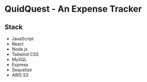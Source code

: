 # QuidQuest - An Expense Tracker 

## Stack
- JavaScript
- React 
- Node.js
- Tailwind CSS
- MySQL
- Express
- Sequelize
- AWS S3